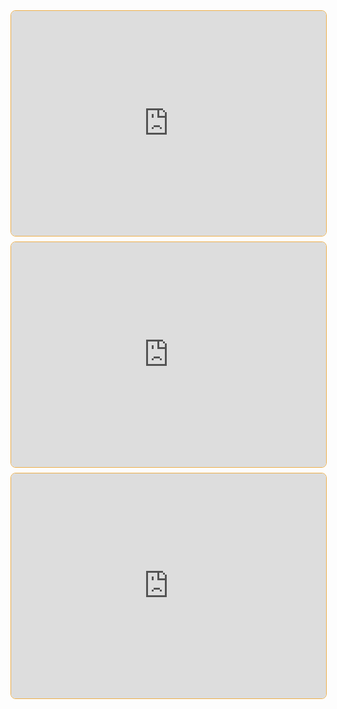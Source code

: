 <iframe style="margin-bottom: .5rem; display: block; width: 100%; height: 360px; border: 1px solid #edae49; border-radius: .5rem" src="https://invidious.tiekoetter.com/embed/783ccP__No8" title="Invidious Embed Player">GraphQL: The Documentary</iframe>

<iframe style="margin-bottom: .5rem; display: block; width: 100%; height: 360px; border: 1px solid #edae49; border-radius: .5rem" src="https://invidious.tiekoetter.com/embed/8pDqJVdNa44" title="Invidious Embed Player">React.js: The Documentary</iframe>

<iframe style="margin-bottom: .5rem; display: block; width: 100%; height: 360px; border: 1px solid #edae49; border-radius: .5rem" src="https://invidious.tiekoetter.com/embed/OrxmtDw4pVI" title="Invidious Embed Player">Vue.js: The Documentary</iframe>
